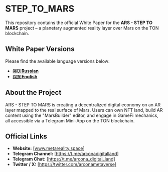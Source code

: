 # STEP_TO_MARS

This repository contains the official White Paper for the **ARS - STEP TO MARS** project – a planetary augmented reality layer over Mars on the TON blockchain.

## White Paper Versions

Please find the available language versions below:

*   **[🇷🇺 Russian](whitepapers/ars_ru.md)**
*   **[🇬🇧 English](whitepapers/ars_en.md)**

## About the Project

ARS - STEP TO MARS is creating a decentralized digital economy on an AR layer mapped to the real surface of Mars. Users can own NFT land, build AR content using the "MarsBuilder" editor, and engage in GameFi mechanics, all accessible via a Telegram Mini-App on the TON blockchain.

## Official Links

*   **Website:** [www.metareality.space]
*   **Telegram Channel:** [https://t.me/arconadigitalland]
*   **Telegram Chat:** [https://t.me/arcona_digital_land]
*   **Twitter / X:** [https://twitter.com/arconametaverse]
